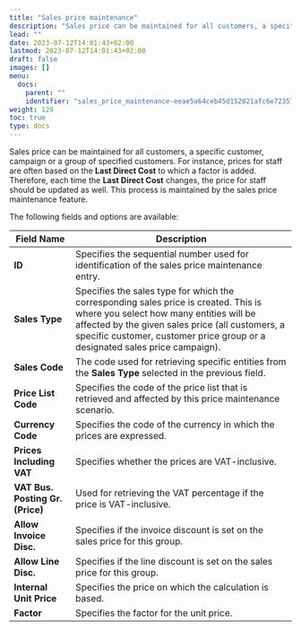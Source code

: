 ```yaml
---
title: "Sales price maintenance"
description: "Sales price can be maintained for all customers, a specific customer, campaign or a group of specified customers. For instance, prices for staff are often based on the Last Direct Cost to which a factor is added."
lead: ""
date: 2023-07-12T14:01:43+02:00
lastmod: 2023-07-12T14:01:43+02:00
draft: false
images: []
menu:
  docs:
    parent: ""
    identifier: "sales_price_maintenance-eeae5a64ceb45d152021afc6e72357de"
weight: 129
toc: true
type: docs
---
```


Sales price can be maintained for all customers, a specific customer, campaign or a group of specified customers. For instance, prices for staff are often based on the **Last Direct Cost** to which a factor is added. Therefore, each time the **Last Direct Cost** changes, the price for staff should be updated as well. This process is maintained by the sales price maintenance feature. 

The following fields and options are available:

| Field Name      | Description |
| ----------- | ----------- |
| **ID** | Specifies the sequential number used for identification of the sales price maintenance entry. |
| **Sales Type** | Specifies the sales type for which the corresponding sales price is created. This is where you select how many entities will be affected by the given sales price (all customers, a specific customer, customer price group or a designated sales price campaign). |
| **Sales Code** | The code used for retrieving specific entities from the **Sales Type** selected in the previous field. |
| **Price List Code** | Specifies the code of the price list that is retrieved and affected by this price maintenance scenario. |
| **Currency Code** | Specifies the code of the currency in which the prices are expressed. |
| **Prices Including VAT** | Specifies whether the prices are VAT-inclusive. |
| **VAT Bus. Posting Gr. (Price)** | Used for retrieving the VAT percentage if the price is VAT-inclusive. |
| **Allow Invoice Disc.** | Specifies if the invoice discount is set on the sales price for this group. |
| **Allow Line Disc.** | Specifies if the line discount is set on the sales price for this group. | 
| **Internal Unit Price** | Specifies the price on which the calculation is based. |
| **Factor** | Specifies the factor for the unit price. | 
